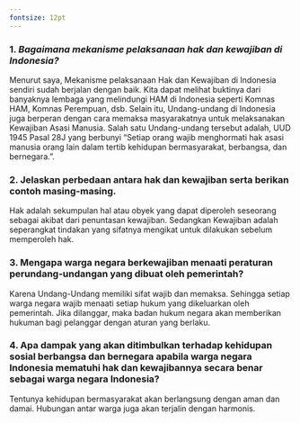 ```yaml
---
fontsize: 12pt
---
```

### 1. *Bagaimana mekanisme pelaksanaan hak dan kewajiban di Indonesia?*

   Menurut saya, Mekanisme pelaksanaan Hak dan Kewajiban di Indonesia sendiri sudah berjalan dengan baik. Kita dapat melihat buktinya dari banyaknya lembaga yang melindungi HAM di Indonesia seperti Komnas HAM, Komnas Perempuan, dsb. Selain itu, Undang-undang di Indonesia juga berperan dengan cara memaksa masyarakatnya untuk melaksanakan Kewajiban Asasi Manusia. Salah satu Undang-undang tersebut adalah, UUD 1945 Pasal 28J yang berbunyi “Setiap orang wajib menghormati hak asasi manusia orang lain dalam tertib kehidupan bermasyarakat, berbangsa, dan bernegara.”.
   
### 2. Jelaskan perbedaan antara hak dan kewajiban serta berikan contoh masing-masing.
   
   Hak adalah sekumpulan hal atau obyek yang dapat diperoleh seseorang sebagai akibat dari penuntasan kewajiban. Sedangkan Kewajiban adalah seperangkat tindakan yang sifatnya mengikat untuk dilakukan sebelum memperoleh hak.

### 3. Mengapa warga negara berkewajiban menaati peraturan perundang-undangan yang dibuat oleh pemerintah?
   
   Karena Undang-Undang memiliki sifat wajib dan memaksa. Sehingga setiap warga negara wajib menaati setiap hukum yang dikeluarkan oleh pemerintah. Jika dilanggar, maka badan hukum negara akan memberikan hukuman bagi pelanggar dengan aturan yang berlaku.

### 4. Apa dampak yang akan ditimbulkan terhadap kehidupan sosial berbangsa dan bernegara apabila warga negara Indonesia mematuhi hak dan kewajibannya secara benar sebagai warga negara Indonesia?
   
   Tentunya kehidupan bermasyarakat akan berlangsung dengan aman dan damai. Hubungan antar warga juga akan terjalin dengan harmonis.



   